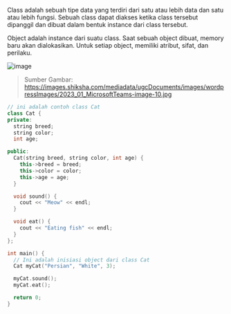 Class adalah sebuah tipe data yang terdiri dari satu atau lebih data dan satu atau lebih fungsi. Sebuah class dapat diakses ketika class tersebut dipanggil dan dibuat dalam bentuk instance dari class tersebut.

Object adalah instance dari suatu class. Saat sebuah object dibuat, memory baru akan dialokasikan. Untuk setiap object, memiliki atribut, sifat, dan perilaku.

![image](https://github.com/lab-kcks/Modul-STRUKDAT/assets/115382618/9d9ee764-5109-44a3-9e21-7501a8baffee)
> Sumber Gambar: https://images.shiksha.com/mediadata/ugcDocuments/images/wordpressImages/2023_01_MicrosoftTeams-image-10.jpg

```cpp
// ini adalah contoh class Cat
class Cat { 
private:
  string breed;
  string color;
  int age;

public:
  Cat(string breed, string color, int age) {
    this->breed = breed;
    this->color = color;
    this->age = age;
  }

  void sound() {
    cout << "Meow" << endl;
  }

  void eat() {
    cout << "Eating fish" << endl;
  }
};

int main() {
  // Ini adalah inisiasi object dari class Cat
  Cat myCat("Persian", "White", 3); 

  myCat.sound();
  myCat.eat();

  return 0;
}
```